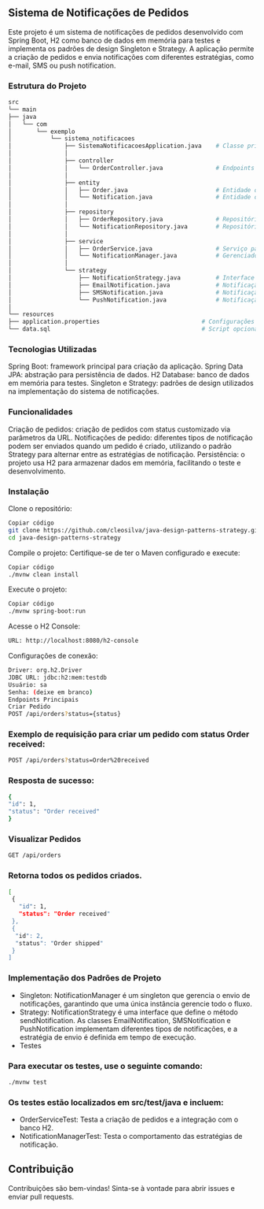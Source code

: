 ## Sistema de Notificações de Pedidos
Este projeto é um sistema de notificações de pedidos desenvolvido com Spring Boot, H2 como banco de dados em memória para testes e implementa os padrões de design Singleton e Strategy. A aplicação permite a criação de pedidos e envia notificações com diferentes estratégias, como e-mail, SMS ou push notification.

### Estrutura do Projeto
````bash
src
└── main
├── java
│   └── com
│       └── exemplo
│           └── sistema_notificacoes
│               ├── SistemaNotificacoesApplication.java    # Classe principal
│               │
│               ├── controller
│               │   └── OrderController.java               # Endpoints REST para pedidos
│               │
│               ├── entity
│               │   ├── Order.java                         # Entidade de pedidos
│               │   └── Notification.java                  # Entidade de notificações
│               │
│               ├── repository
│               │   ├── OrderRepository.java               # Repositório de pedidos
│               │   └── NotificationRepository.java        # Repositório de notificações
│               │
│               ├── service
│               │   ├── OrderService.java                  # Serviço para lógica de pedidos
│               │   └── NotificationManager.java           # Gerenciador de notificações (Singleton)
│               │
│               └── strategy
│                   ├── NotificationStrategy.java          # Interface de estratégia
│                   ├── EmailNotification.java             # Notificação por e-mail
│                   ├── SMSNotification.java               # Notificação por SMS
│                   └── PushNotification.java              # Notificação por push
│
└── resources
├── application.properties                             # Configurações do Spring e H2
└── data.sql                                           # Script opcional para popular dados
````
### Tecnologias Utilizadas
Spring Boot: framework principal para criação da aplicação.
Spring Data JPA: abstração para persistência de dados.
H2 Database: banco de dados em memória para testes.
Singleton e Strategy: padrões de design utilizados na implementação do sistema de notificações.

### Funcionalidades
Criação de pedidos: criação de pedidos com status customizado via parâmetros da URL.
Notificações de pedido: diferentes tipos de notificação podem ser enviados quando um pedido é criado, utilizando o padrão Strategy para alternar entre as estratégias de notificação.
Persistência: o projeto usa H2 para armazenar dados em memória, facilitando o teste e desenvolvimento.

### Instalação
Clone o repositório:

````bash
Copiar código
git clone https://github.com/cleosilva/java-design-patterns-strategy.git
cd java-design-patterns-strategy
````
Compile o projeto: Certifique-se de ter o Maven configurado e execute:

````bash
Copiar código
./mvnw clean install
````

Execute o projeto:

````bash
Copiar código
./mvnw spring-boot:run
````
Acesse o H2 Console:

````bash
URL: http://localhost:8080/h2-console
````
Configurações de conexão:
````bash
Driver: org.h2.Driver
JDBC URL: jdbc:h2:mem:testdb
Usuário: sa
Senha: (deixe em branco)
Endpoints Principais
Criar Pedido
POST /api/orders?status={status}
````
### Exemplo de requisição para criar um pedido com status Order received:

````bash
POST /api/orders?status=Order%20received
````
### Resposta de sucesso:
````bash
{
"id": 1,
"status": "Order received"
}
````

### Visualizar Pedidos
````bash
GET /api/orders
````

### Retorna todos os pedidos criados.
````bash
[
 {
   "id": 1,
   "status": "Order received"
 },
 {
  "id": 2,
  "status": "Order shipped"
 }
]
````
### Implementação dos Padrões de Projeto
* Singleton: NotificationManager é um singleton que gerencia o envio de notificações, garantindo que uma única instância gerencie todo o fluxo.
* Strategy: NotificationStrategy é uma interface que define o método sendNotification. As classes EmailNotification, SMSNotification e PushNotification implementam diferentes tipos de notificações, e a estratégia de envio é definida em tempo de execução.
* Testes

### Para executar os testes, use o seguinte comando:

````bash
./mvnw test
````

### Os testes estão localizados em src/test/java e incluem:

* OrderServiceTest: Testa a criação de pedidos e a integração com o banco H2.
* NotificationManagerTest: Testa o comportamento das estratégias de notificação.

## Contribuição
Contribuições são bem-vindas! Sinta-se à vontade para abrir issues e enviar pull requests.